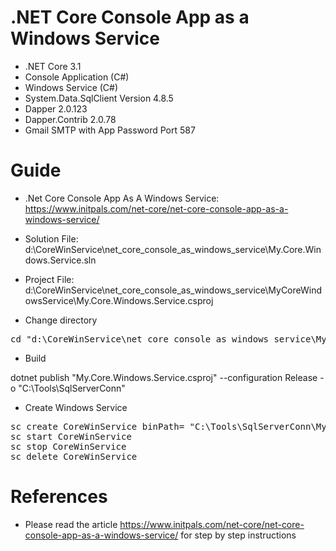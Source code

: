 # .NET Core Console App as a Windows Service
+ .NET Core 3.1
+ Console Application (C#)
+ Windows Service (C#)
+ System.Data.SqlClient Version 4.8.5
+ Dapper 2.0.123
+ Dapper.Contrib 2.0.78
+ Gmail SMTP with App Password Port 587

# Guide
+ .Net Core Console App As A Windows Service: https://www.initpals.com/net-core/net-core-console-app-as-a-windows-service/

+ Solution File: 	d:\CoreWinService\net_core_console_as_windows_service\My.Core.Windows.Service.sln
+ Project File: 	d:\CoreWinService\net_core_console_as_windows_service\MyCoreWindowsService\My.Core.Windows.Service.csproj

+ Change directory
<pre>
cd "d:\CoreWinService\net_core_console_as_windows_service\MyCoreWindowsService"
</pre>

+ Build
</pre>
dotnet publish "My.Core.Windows.Service.csproj" --configuration Release -o "C:\Tools\SqlServerConn"
</pre>

+ Create Windows Service
<pre>
sc create CoreWinService binPath= "C:\Tools\SqlServerConn\My.Core.Windows.Service.exe"
sc start CoreWinService
sc stop CoreWinService
sc delete CoreWinService
</pre>

# References
+ Please read the article https://www.initpals.com/net-core/net-core-console-app-as-a-windows-service/ for step by step instructions
